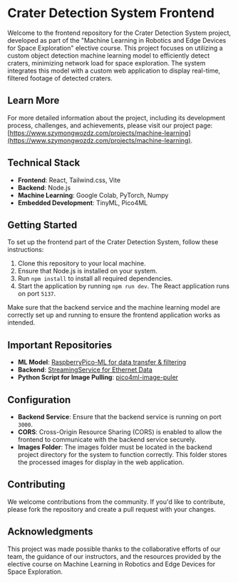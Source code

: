 # Crater Detection System Frontend

Welcome to the frontend repository for the Crater Detection System project, developed as part of the "Machine Learning in Robotics and Edge Devices for Space Exploration" elective course. This project focuses on utilizing a custom object detection machine learning model to efficiently detect craters, minimizing network load for space exploration. The system integrates this model with a custom web application to display real-time, filtered footage of detected craters.

## Learn More

For more detailed information about the project, including its development process, challenges, and achievements, please visit our project page: [https://www.szymongwozdz.com/projects/machine-learning](https://www.szymongwozdz.com/projects/machine-learning).

## Technical Stack

- **Frontend**: React, Tailwind.css, Vite
- **Backend**: Node.js
- **Machine Learning**: Google Colab, PyTorch, Numpy
- **Embedded Development**: TinyML, Pico4ML

## Getting Started

To set up the frontend part of the Crater Detection System, follow these instructions:

1. Clone this repository to your local machine.
2. Ensure that Node.js is installed on your system.
3. Run `npm install` to install all required dependencies.
4. Start the application by running `npm run dev`. The React application runs on port `5137`.

Make sure that the backend service and the machine learning model are correctly set up and running to ensure the frontend application works as intended.

## Important Repositories

- **ML Model**: [RaspberryPico-ML for data transfer & filtering](https://github.com/OmegaCreations/RaspberryPico-ML-for-data-transfer-filtering)
- **Backend**: [StreamingService for Ethernet Data](https://github.com/OmegaCreations/StreamingService-for-Ethernet-Data)
- **Python Script for Image Pulling**: [pico4ml-image-puler](https://github.com/General-Embedded/pico4ml-image-puler)

## Configuration

- **Backend Service**: Ensure that the backend service is running on port `3000`.
- **CORS**: Cross-Origin Resource Sharing (CORS) is enabled to allow the frontend to communicate with the backend service securely.
- **Images Folder**: The images folder must be located in the backend project directory for the system to function correctly. This folder stores the processed images for display in the web application.

## Contributing

We welcome contributions from the community. If you'd like to contribute, please fork the repository and create a pull request with your changes.

## Acknowledgments

This project was made possible thanks to the collaborative efforts of our team, the guidance of our instructors, and the resources provided by the elective course on Machine Learning in Robotics and Edge Devices for Space Exploration.

